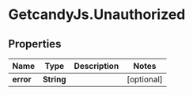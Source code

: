 # GetcandyJs.Unauthorized

## Properties

Name | Type | Description | Notes
------------ | ------------- | ------------- | -------------
**error** | **String** |  | [optional] 


